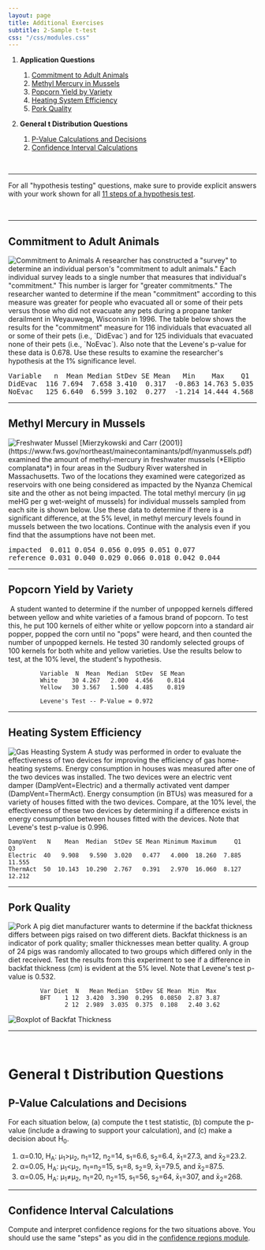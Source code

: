 ```yaml
---
layout: page
title: Additional Exercises
subtitle: 2-Sample t-test
css: "/css/modules.css"
---
```


1. **Application Questions**
    1. [Commitment to Adult Animals](#commitment-to-adult-animals)
    1. [Methyl Mercury in Mussels](#methyl-mercury-in-mussels)
    1. [Popcorn Yield by Variety](#popcorn-yield-by-variety)
    1. [Heating System Efficiency](#heating-system-efficiency)
    1. [Pork Quality](#pork-quality)

1. **General t Distribution Questions**
    1. [P-Value Calculations and Decisions](#p-value-calculations-and-decisions)
    1. [Confidence Interval Calculations](#confidence-interval-calculations)

&nbsp;

----

<div class="alert alert-success">For all "hypothesis testing" questions, make sure to provide explicit answers with your work shown for all <a href="../11-steps">11 steps of a hypothesis test</a>.
</div>

&nbsp;

----

## Commitment to Adult Animals
<img src="zimgs/animal-commitment.png" alt="Commitment to Animals" class="img-right">
A researcher has constructed a "survey" to determine an individual person's "commitment to adult animals." Each individual survey leads to a single number that measures that individual's "commitment." This number is larger for "greater commitments." The researcher wanted to determine if the mean "commitment" according to this measure was greater for people who evacuated all or some of their pets versus those who did not evacuate any pets during a propane tanker derailment in Weyauwega, Wisconsin in 1996. The table below shows the results for the "commitment" measure for 116 individuals that evacuated all or some of their pets (i.e., `DidEvac`) and for 125 individuals that evacuated none of their pets (i.e., `NoEvac`). Also note that the Levene's p-value for these data is 0.678. Use these results to examine the researcher's hypothesis at the 1% significance level.

<pre>
Variable   n  Mean Median StDev SE Mean   Min    Max    Q1    Q3
DidEvac  116 7.694  7.658 3.410  0.317  -0.863 14.763 5.035 10.204
NoEvac   125 6.640  6.599 3.102  0.277  -1.214 14.444 4.568  8.696
</pre>

----

## Methyl Mercury in Mussels
<img src="zimgs/freshwater-mussel.jpg" alt="Freshwater Mussel" class="img-right">
[Mierzykowski and Carr (2001)](https://www.fws.gov/northeast/mainecontaminants/pdf/nyanmussels.pdf) examined the amount of methyl-mercury in freshwater mussels (*Elliptio complanata*) in four areas in the Sudbury River watershed in Massachusetts. Two of the locations they examined were categorized as reservoirs with one being considered as impacted by the Nyanza Chemical site and the other as not being impacted. The total methyl mercury (in &mu;g meHG per g wet-weight of mussels) for individual mussels sampled from each site is shown below. Use these data to determine if there is a significant difference, at the 5% level, in methyl mercury levels found in mussels between the two locations. Continue with the analysis even if you find that the assumptions have not been met.

<pre>
impacted  0.011 0.054 0.056 0.095 0.051 0.077
reference 0.031 0.040 0.029 0.066 0.018 0.042 0.044
</pre>

----

## Popcorn Yield by Variety
<img src="zimgs/popcorn.jpg" alt="" class="img-right">
A student wanted to determine if the number of unpopped kernels differed between yellow and white varieties of a famous brand of popcorn. To test this, he put 100 kernels of either white or yellow popcorn into a standard air popper, popped the corn until no "pops" were heard, and then counted the number of unpopped kernels. He tested 30 randomly selected groups of 100 kernels for both white and yellow varieties. Use the results below to test, at the 10% level, the student's hypothesis.

```
         Variable  N  Mean  Median  StDev  SE Mean
         White    30 4.267   2.000  4.456    0.814
         Yellow   30 3.567   1.500  4.485    0.819

         Levene's Test -- P-Value = 0.972
```

----

## Heating System Efficiency
<img src="zimgs/gas-heating-system.jpg" alt="Gas Heasting System" class="img-right">
A study was performed in order to evaluate the effectiveness of two devices for improving the efficiency of gas home-heating systems. Energy consumption in houses was measured after one of the two devices was installed. The two devices were an electric vent damper (DampVent=Electric) and a thermally activated vent damper (DampVent=ThermAct). Energy consumption (in BTUs) was measured for a variety of houses fitted with the two devices. Compare, at the 10% level, the effectiveness of these two devices by determining if a difference exists in energy consumption between houses fitted with the devices. Note that Levene's test p-value is 0.996.

```
DampVent   N    Mean  Median  StDev SE Mean Minimum Maximum     Q1     Q3
Electric  40   9.908   9.590  3.020   0.477   4.000  18.260  7.885 11.555
ThermAct  50  10.143  10.290  2.767   0.391   2.970  16.060  8.127 12.212
```

----

## Pork Quality
<img src="zimgs/pork-stamp.jpg" alt="Pork" class="img-right">
A pig diet manufacturer wants to determine if the backfat thickness differs between pigs raised on two different diets. Backfat thickness is an indicator of pork quality; smaller thicknesses mean better quality. A group of 24 pigs was randomly allocated to two groups which differed only in the diet received. Test the results from this experiment to see if a difference in backfat thickness (cm) is evident at the 5% level. Note that Levene's test p-value is 0.532.

```
         Var Diet  N   Mean Median  StDev SE Mean  Min  Max
         BFT    1 12  3.420  3.390  0.295  0.0850  2.87 3.87
                2 12  2.989  3.035  0.375  0.108   2.40 3.62
```

<img src="zimgs/t2pigbft.png" alt="Boxplot of Backfat Thickness">

----

&nbsp;

# General t Distribution Questions
## P-Value Calculations and Decisions

For each situation below, (a) compute the t test statistic, (b) compute the p-value (include a drawing to support your calculation), and (c) make a decision about H<sub>0</sub>.

1. &alpha;=0.10, H<sub>A</sub>: &mu;<sub>1</sub>&gt;&mu;<sub>2</sub>, n<sub>1</sub>=12, n<sub>2</sub>=14, s<sub>1</sub>=6.6, s<sub>2</sub>=6.4, x&#772;<sub>1</sub>=27.3, and x&#772;<sub>2</sub>=23.2.
1. &alpha;=0.05, H<sub>A</sub>: &mu;<sub>1</sub>&lt;&mu;<sub>2</sub>, n<sub>1</sub>=n<sub>2</sub>=15, s<sub>1</sub>=8, s<sub>2</sub>=9, x&#772;<sub>1</sub>=79.5, and x&#772;<sub>2</sub>=87.5.
1. &alpha;=0.05, H<sub>A</sub>: &mu;<sub>1</sub>&ne;&mu;<sub>2</sub>, n<sub>1</sub>=20, n<sub>2</sub>=15, s<sub>1</sub>=56, s<sub>2</sub>=64, x&#772;<sub>1</sub>=307, and x&#772;<sub>2</sub>=268.

----

## Confidence Interval Calculations

Compute and interpret confidence regions for the two situations above. You should use the same "steps" as you did in the [confidence regions module](ConfRegions_CE2).
